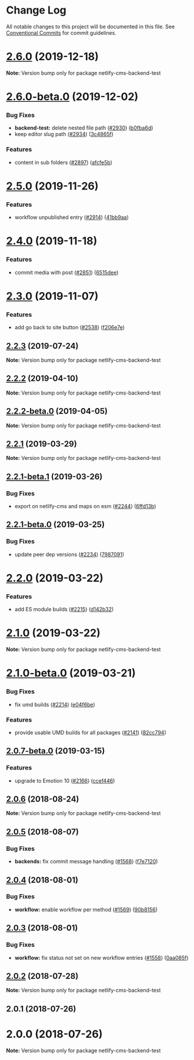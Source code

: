 # Change Log

All notable changes to this project will be documented in this file.
See [Conventional Commits](https://conventionalcommits.org) for commit guidelines.

# [2.6.0](https://github.com/netlify/netlify-cms/tree/master/packages/netlify-cms-backend-test/compare/netlify-cms-backend-test@2.6.0-beta.0...netlify-cms-backend-test@2.6.0) (2019-12-18)

**Note:** Version bump only for package netlify-cms-backend-test





# [2.6.0-beta.0](https://github.com/netlify/netlify-cms/tree/master/packages/netlify-cms-backend-test/compare/netlify-cms-backend-test@2.5.0...netlify-cms-backend-test@2.6.0-beta.0) (2019-12-02)


### Bug Fixes

* **backend-test:** delete nested file path ([#2930](https://github.com/netlify/netlify-cms/tree/master/packages/netlify-cms-backend-test/issues/2930)) ([b0fba6d](https://github.com/netlify/netlify-cms/tree/master/packages/netlify-cms-backend-test/commit/b0fba6dc9ab89784e72d69a71752f68e0255a7e0))
* keep editor slug path ([#2934](https://github.com/netlify/netlify-cms/tree/master/packages/netlify-cms-backend-test/issues/2934)) ([3c4865f](https://github.com/netlify/netlify-cms/tree/master/packages/netlify-cms-backend-test/commit/3c4865f2a76e6b0f156ab801081251eb620495b2))


### Features

* content in sub folders ([#2897](https://github.com/netlify/netlify-cms/tree/master/packages/netlify-cms-backend-test/issues/2897)) ([afcfe5b](https://github.com/netlify/netlify-cms/tree/master/packages/netlify-cms-backend-test/commit/afcfe5b6d5f32669e9061ec596bd35ad545d61a3))





# [2.5.0](https://github.com/netlify/netlify-cms/tree/master/packages/netlify-cms-backend-test/compare/netlify-cms-backend-test@2.4.0...netlify-cms-backend-test@2.5.0) (2019-11-26)


### Features

* workflow unpublished entry ([#2914](https://github.com/netlify/netlify-cms/tree/master/packages/netlify-cms-backend-test/issues/2914)) ([41bb9aa](https://github.com/netlify/netlify-cms/tree/master/packages/netlify-cms-backend-test/commit/41bb9aac0dd6fd9f8ff157bb0b29c85aa87fe04d))





# [2.4.0](https://github.com/netlify/netlify-cms/tree/master/packages/netlify-cms-backend-test/compare/netlify-cms-backend-test@2.3.0...netlify-cms-backend-test@2.4.0) (2019-11-18)


### Features

* commit media with post ([#2851](https://github.com/netlify/netlify-cms/tree/master/packages/netlify-cms-backend-test/issues/2851)) ([6515dee](https://github.com/netlify/netlify-cms/tree/master/packages/netlify-cms-backend-test/commit/6515dee8715d8571ea19484a7dfab7cfd0cc40be))





# [2.3.0](https://github.com/netlify/netlify-cms/tree/master/packages/netlify-cms-backend-test/compare/netlify-cms-backend-test@2.2.3...netlify-cms-backend-test@2.3.0) (2019-11-07)


### Features

* add go back to site button ([#2538](https://github.com/netlify/netlify-cms/tree/master/packages/netlify-cms-backend-test/issues/2538)) ([f206e7e](https://github.com/netlify/netlify-cms/tree/master/packages/netlify-cms-backend-test/commit/f206e7e5a13fb48ec6b27dce0dbb3a59b61de8f9))





## [2.2.3](https://github.com/netlify/netlify-cms/tree/master/packages/netlify-cms-backend-test/compare/netlify-cms-backend-test@2.2.2...netlify-cms-backend-test@2.2.3) (2019-07-24)

**Note:** Version bump only for package netlify-cms-backend-test





## [2.2.2](https://github.com/netlify/netlify-cms/tree/master/packages/netlify-cms-backend-test/compare/netlify-cms-backend-test@2.2.2-beta.0...netlify-cms-backend-test@2.2.2) (2019-04-10)

**Note:** Version bump only for package netlify-cms-backend-test





## [2.2.2-beta.0](https://github.com/netlify/netlify-cms/tree/master/packages/netlify-cms-backend-test/compare/netlify-cms-backend-test@2.2.1...netlify-cms-backend-test@2.2.2-beta.0) (2019-04-05)

**Note:** Version bump only for package netlify-cms-backend-test





## [2.2.1](https://github.com/netlify/netlify-cms/tree/master/packages/netlify-cms-backend-test/compare/netlify-cms-backend-test@2.2.1-beta.1...netlify-cms-backend-test@2.2.1) (2019-03-29)

**Note:** Version bump only for package netlify-cms-backend-test





## [2.2.1-beta.1](https://github.com/netlify/netlify-cms/tree/master/packages/netlify-cms-backend-test/compare/netlify-cms-backend-test@2.2.1-beta.0...netlify-cms-backend-test@2.2.1-beta.1) (2019-03-26)


### Bug Fixes

* export on netlify-cms and maps on esm ([#2244](https://github.com/netlify/netlify-cms/tree/master/packages/netlify-cms-backend-test/issues/2244)) ([6ffd13b](https://github.com/netlify/netlify-cms/tree/master/packages/netlify-cms-backend-test/commit/6ffd13b))





## [2.2.1-beta.0](https://github.com/netlify/netlify-cms/tree/master/packages/netlify-cms-backend-test/compare/netlify-cms-backend-test@2.2.0...netlify-cms-backend-test@2.2.1-beta.0) (2019-03-25)


### Bug Fixes

* update peer dep versions ([#2234](https://github.com/netlify/netlify-cms/tree/master/packages/netlify-cms-backend-test/issues/2234)) ([7987091](https://github.com/netlify/netlify-cms/tree/master/packages/netlify-cms-backend-test/commit/7987091))





# [2.2.0](https://github.com/netlify/netlify-cms/tree/master/packages/netlify-cms-backend-test/compare/netlify-cms-backend-test@2.1.0...netlify-cms-backend-test@2.2.0) (2019-03-22)


### Features

* add ES module builds ([#2215](https://github.com/netlify/netlify-cms/tree/master/packages/netlify-cms-backend-test/issues/2215)) ([d142b32](https://github.com/netlify/netlify-cms/tree/master/packages/netlify-cms-backend-test/commit/d142b32))





# [2.1.0](https://github.com/netlify/netlify-cms/tree/master/packages/netlify-cms-backend-test/compare/netlify-cms-backend-test@2.1.0-beta.0...netlify-cms-backend-test@2.1.0) (2019-03-22)

**Note:** Version bump only for package netlify-cms-backend-test





# [2.1.0-beta.0](https://github.com/netlify/netlify-cms/tree/master/packages/netlify-cms-backend-test/compare/netlify-cms-backend-test@2.0.7-beta.0...netlify-cms-backend-test@2.1.0-beta.0) (2019-03-21)


### Bug Fixes

* fix umd builds ([#2214](https://github.com/netlify/netlify-cms/tree/master/packages/netlify-cms-backend-test/issues/2214)) ([e04f6be](https://github.com/netlify/netlify-cms/tree/master/packages/netlify-cms-backend-test/commit/e04f6be))


### Features

* provide usable UMD builds for all packages ([#2141](https://github.com/netlify/netlify-cms/tree/master/packages/netlify-cms-backend-test/issues/2141)) ([82cc794](https://github.com/netlify/netlify-cms/tree/master/packages/netlify-cms-backend-test/commit/82cc794))





## [2.0.7-beta.0](https://github.com/netlify/netlify-cms/tree/master/packages/netlify-cms-backend-test/compare/netlify-cms-backend-test@2.0.6...netlify-cms-backend-test@2.0.7-beta.0) (2019-03-15)


### Features

* upgrade to Emotion 10 ([#2166](https://github.com/netlify/netlify-cms/tree/master/packages/netlify-cms-backend-test/issues/2166)) ([ccef446](https://github.com/netlify/netlify-cms/tree/master/packages/netlify-cms-backend-test/commit/ccef446))





<a name="2.0.6"></a>
## [2.0.6](https://github.com/netlify/netlify-cms/tree/master/packages/netlify-cms-backend-test/compare/netlify-cms-backend-test@2.0.5...netlify-cms-backend-test@2.0.6) (2018-08-24)




**Note:** Version bump only for package netlify-cms-backend-test

<a name="2.0.5"></a>
## [2.0.5](https://github.com/netlify/netlify-cms/tree/master/packages/netlify-cms-backend-test/compare/netlify-cms-backend-test@2.0.4...netlify-cms-backend-test@2.0.5) (2018-08-07)


### Bug Fixes

* **backends:** fix commit message handling ([#1568](https://github.com/netlify/netlify-cms/tree/master/packages/netlify-cms-backend-test/issues/1568)) ([f7e7120](https://github.com/netlify/netlify-cms/tree/master/packages/netlify-cms-backend-test/commit/f7e7120))




<a name="2.0.4"></a>
## [2.0.4](https://github.com/netlify/netlify-cms/tree/master/packages/netlify-cms-backend-test/compare/netlify-cms-backend-test@2.0.3...netlify-cms-backend-test@2.0.4) (2018-08-01)


### Bug Fixes

* **workflow:** enable workflow per method ([#1569](https://github.com/netlify/netlify-cms/tree/master/packages/netlify-cms-backend-test/issues/1569)) ([90b8156](https://github.com/netlify/netlify-cms/tree/master/packages/netlify-cms-backend-test/commit/90b8156))




<a name="2.0.3"></a>
## [2.0.3](https://github.com/netlify/netlify-cms/tree/master/packages/netlify-cms-backend-test/compare/netlify-cms-backend-test@2.0.2...netlify-cms-backend-test@2.0.3) (2018-08-01)


### Bug Fixes

* **workflow:** fix status not set on new workflow entries ([#1558](https://github.com/netlify/netlify-cms/tree/master/packages/netlify-cms-backend-test/issues/1558)) ([0aa085f](https://github.com/netlify/netlify-cms/tree/master/packages/netlify-cms-backend-test/commit/0aa085f))




<a name="2.0.2"></a>
## [2.0.2](https://github.com/netlify/netlify-cms/tree/master/packages/netlify-cms-backend-test/compare/netlify-cms-backend-test@2.0.1...netlify-cms-backend-test@2.0.2) (2018-07-28)




**Note:** Version bump only for package netlify-cms-backend-test

<a name="2.0.1"></a>
## 2.0.1 (2018-07-26)



<a name="2.0.0"></a>
# 2.0.0 (2018-07-26)




**Note:** Version bump only for package netlify-cms-backend-test
